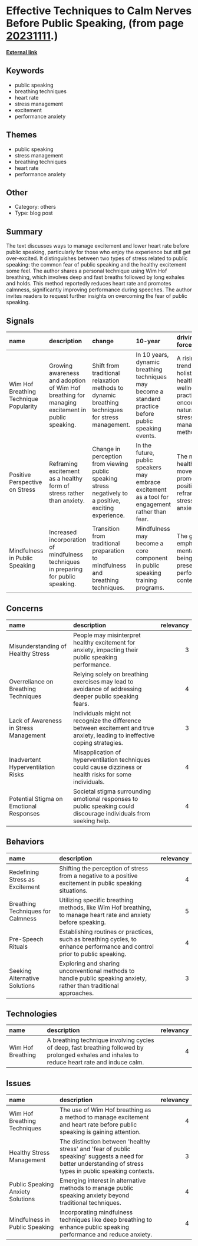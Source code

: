 # __Effective Techniques to Calm Nerves Before Public Speaking__, (from page [20231111](https://kghosh.substack.com/p/20231111).)

__[External link](https://danielmiessler.com/p/lower-heart-rate-public-speaking?)__



## Keywords

* public speaking
* breathing techniques
* heart rate
* stress management
* excitement
* performance anxiety

## Themes

* public speaking
* stress management
* breathing techniques
* heart rate
* performance anxiety

## Other

* Category: others
* Type: blog post

## Summary

The text discusses ways to manage excitement and lower heart rate before public speaking, particularly for those who enjoy the experience but still get over-excited. It distinguishes between two types of stress related to public speaking: the common fear of public speaking and the healthy excitement some feel. The author shares a personal technique using Wim Hof breathing, which involves deep and fast breaths followed by long exhales and holds. This method reportedly reduces heart rate and promotes calmness, significantly improving performance during speeches. The author invites readers to request further insights on overcoming the fear of public speaking.

## Signals

| name                                   | description                                                                                     | change                                                                                                  | 10-year                                                                                                 | driving-force                                                                                           |   relevancy |
|:---------------------------------------|:------------------------------------------------------------------------------------------------|:--------------------------------------------------------------------------------------------------------|:--------------------------------------------------------------------------------------------------------|:--------------------------------------------------------------------------------------------------------|------------:|
| Wim Hof Breathing Technique Popularity | Growing awareness and adoption of Wim Hof breathing for managing excitement in public speaking. | Shift from traditional relaxation methods to dynamic breathing techniques for stress management.        | In 10 years, dynamic breathing techniques may become a standard practice before public speaking events. | A rising trend in holistic health and wellness practices encouraging natural stress management methods. |           4 |
| Positive Perspective on Stress         | Reframing excitement as a healthy form of stress rather than anxiety.                           | Change in perception from viewing public speaking stress negatively to a positive, exciting experience. | In the future, public speakers may embrace excitement as a tool for engagement rather than fear.        | The mental health movement promoting positive reframing of stress and anxiety.                          |           3 |
| Mindfulness in Public Speaking         | Increased incorporation of mindfulness techniques in preparing for public speaking.             | Transition from traditional preparation to mindfulness and breathing techniques.                        | Mindfulness may become a core component in public speaking training programs.                           | The growing emphasis on mental well-being and presence in performance contexts.                         |           4 |

## Concerns

| name                                    | description                                                                                                                   |   relevancy |
|:----------------------------------------|:------------------------------------------------------------------------------------------------------------------------------|------------:|
| Misunderstanding of Healthy Stress      | People may misinterpret healthy excitement for anxiety, impacting their public speaking performance.                          |           3 |
| Overreliance on Breathing Techniques    | Relying solely on breathing exercises may lead to avoidance of addressing deeper public speaking fears.                       |           4 |
| Lack of Awareness in Stress Management  | Individuals might not recognize the difference between excitement and true anxiety, leading to ineffective coping strategies. |           3 |
| Inadvertent Hyperventilation Risks      | Misapplication of hyperventilation techniques could cause dizziness or health risks for some individuals.                     |           4 |
| Potential Stigma on Emotional Responses | Societal stigma surrounding emotional responses to public speaking could discourage individuals from seeking help.            |           4 |

## Behaviors

| name                              | description                                                                                                                |   relevancy |
|:----------------------------------|:---------------------------------------------------------------------------------------------------------------------------|------------:|
| Redefining Stress as Excitement   | Shifting the perception of stress from a negative to a positive excitement in public speaking situations.                  |           4 |
| Breathing Techniques for Calmness | Utilizing specific breathing methods, like Wim Hof breathing, to manage heart rate and anxiety before speaking.            |           5 |
| Pre-Speech Rituals                | Establishing routines or practices, such as breathing cycles, to enhance performance and control prior to public speaking. |           4 |
| Seeking Alternative Solutions     | Exploring and sharing unconventional methods to handle public speaking anxiety, rather than traditional approaches.        |           3 |

## Technologies

| name              | description                                                                                                                                    |   relevancy |
|:------------------|:-----------------------------------------------------------------------------------------------------------------------------------------------|------------:|
| Wim Hof Breathing | A breathing technique involving cycles of deep, fast breathing followed by prolonged exhales and inhales to reduce heart rate and induce calm. |           4 |

## Issues

| name                              | description                                                                                                                                                  |   relevancy |
|:----------------------------------|:-------------------------------------------------------------------------------------------------------------------------------------------------------------|------------:|
| Wim Hof Breathing Techniques      | The use of Wim Hof breathing as a method to manage excitement and heart rate before public speaking is gaining attention.                                    |           4 |
| Healthy Stress Management         | The distinction between 'healthy stress' and 'fear of public speaking' suggests a need for better understanding of stress types in public speaking contexts. |           3 |
| Public Speaking Anxiety Solutions | Emerging interest in alternative methods to manage public speaking anxiety beyond traditional techniques.                                                    |           4 |
| Mindfulness in Public Speaking    | Incorporating mindfulness techniques like deep breathing to enhance public speaking performance and reduce anxiety.                                          |           4 |